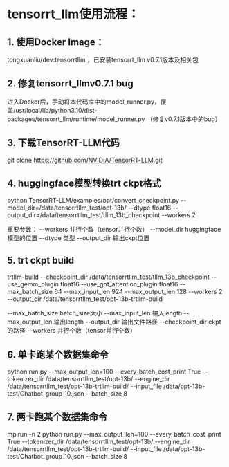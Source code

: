 # tensorrt_llm使用流程：

## 1. 使用Docker Image：

tongxuanliu/dev:tensorrtllm ，已安装tensorrt_llm v0.7.1版本及相关包

## 2. 修复tensorrt_llmv0.7.1 bug

进入Docker后，手动将本代码库中的model_runner.py，覆盖/usr/local/lib/python3.10/dist-packages/tensorrt_llm/runtime/model_runner.py （修复v0.7.1版本中的bug）

## 3. 下载TensorRT-LLM代码

git clone https://github.com/NVIDIA/TensorRT-LLM.git

## 4. huggingface模型转换trt ckpt格式

python TensorRT-LLM/examples/opt/convert_checkpoint.py --model_dir=/data/tensorrtllm_test/opt-13b/ --dtype float16 --output_dir=/data/tensorrtllm_test/tllm_13b_checkpoint --workers 2

重要参数：
--workers 并行个数（tensor并行个数）
--model_dir huggingface模型的位置
--dtype 类型
--output_dir 输出ckpt位置

## 5. trt ckpt build

trtllm-build --checkpoint_dir /data/tensorrtllm_test/tllm_13b_checkpoint --use_gemm_plugin float16 --use_gpt_attention_plugin float16 --max_batch_size 64 --max_input_len 924  --max_output_len 128  --workers 2 --output_dir /data/tensorrtllm_test/opt-13b-trtllm-build 

--max_batch_size batch_size大小
--max_input_len 输入length
--max_output_len 输出length
--output_dir 输出文件路径
--checkpoint_dir ckpt的路径
--workers 并行个数（tensor并行个数）

## 6. 单卡跑某个数据集命令

 python run.py --max_output_len=100 --every_batch_cost_print True --tokenizer_dir /data/tensorrtllm_test/opt-13b/ --engine_dir /data/tensorrtllm_test/opt-13b-trtllm-build/ --input_file /data/opt-13b-test/Chatbot_group_10.json --batch_size 8


## 7. 两卡跑某个数据集命令

mpirun -n 2  python run.py --max_output_len=100 --every_batch_cost_print True --tokenizer_dir /data/tensorrtllm_test/opt-13b/ --engine_dir /data/tensorrtllm_test/opt-13b-trtllm-build/ --input_file /data/opt-13b-test/Chatbot_group_10.json --batch_size 8
